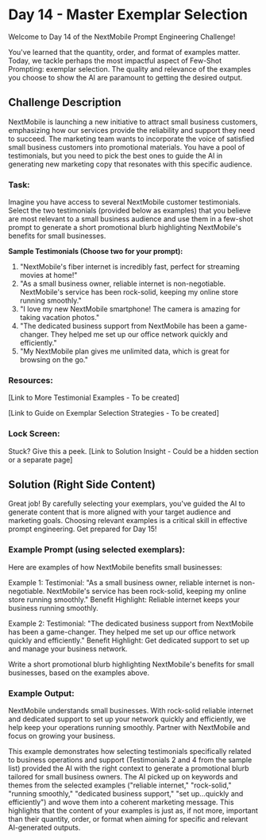 # Day 14 - Master Exemplar Selection

Welcome to Day 14 of the NextMobile Prompt Engineering Challenge!

You've learned that the quantity, order, and format of examples matter. Today, we tackle perhaps the most impactful aspect of Few-Shot Prompting: exemplar selection. The quality and relevance of the examples you choose to show the AI are paramount to getting the desired output.

## Challenge Description
NextMobile is launching a new initiative to attract small business customers, emphasizing how our services provide the reliability and support they need to succeed. The marketing team wants to incorporate the voice of satisfied small business customers into promotional materials. You have a pool of testimonials, but you need to pick the best ones to guide the AI in generating new marketing copy that resonates with this specific audience.

### Task:

Imagine you have access to several NextMobile customer testimonials. Select the two testimonials (provided below as examples) that you believe are most relevant to a small business audience and use them in a few-shot prompt to generate a short promotional blurb highlighting NextMobile's benefits for small businesses.

**Sample Testimonials (Choose two for your prompt):**

1. "NextMobile's fiber internet is incredibly fast, perfect for streaming movies at home!"
2. "As a small business owner, reliable internet is non-negotiable. NextMobile's service has been rock-solid, keeping my online store running smoothly."
3. "I love my new NextMobile smartphone! The camera is amazing for taking vacation photos."
4. "The dedicated business support from NextMobile has been a game-changer. They helped me set up our office network quickly and efficiently."
5. "My NextMobile plan gives me unlimited data, which is great for browsing on the go."

### Resources:

[Link to More Testimonial Examples - To be created]

[Link to Guide on Exemplar Selection Strategies - To be created]

### Lock Screen:

Stuck? Give this a peek. [Link to Solution Insight - Could be a hidden section or a separate page]

## Solution (Right Side Content)
Great job! By carefully selecting your exemplars, you've guided the AI to generate content that is more aligned with your target audience and marketing goals. Choosing relevant examples is a critical skill in effective prompt engineering. Get prepared for Day 15!

### Example Prompt (using selected exemplars):

Here are examples of how NextMobile benefits small businesses:

Example 1:
Testimonial: "As a small business owner, reliable internet is non-negotiable. NextMobile's service has been rock-solid, keeping my online store running smoothly."
Benefit Highlight: Reliable internet keeps your business running smoothly.

Example 2:
Testimonial: "The dedicated business support from NextMobile has been a game-changer. They helped me set up our office network quickly and efficiently."
Benefit Highlight: Get dedicated support to set up and manage your business network.

Write a short promotional blurb highlighting NextMobile's benefits for small businesses, based on the examples above.

### Example Output:

NextMobile understands small businesses. With rock-solid reliable internet and dedicated support to set up your network quickly and efficiently, we help keep your operations running smoothly. Partner with NextMobile and focus on growing your business.

This example demonstrates how selecting testimonials specifically related to business operations and support (Testimonials 2 and 4 from the sample list) provided the AI with the right context to generate a promotional blurb tailored for small business owners. The AI picked up on keywords and themes from the selected examples ("reliable internet," "rock-solid," "running smoothly," "dedicated business support," "set up...quickly and efficiently") and wove them into a coherent marketing message. This highlights that the content of your examples is just as, if not more, important than their quantity, order, or format when aiming for specific and relevant AI-generated outputs. 